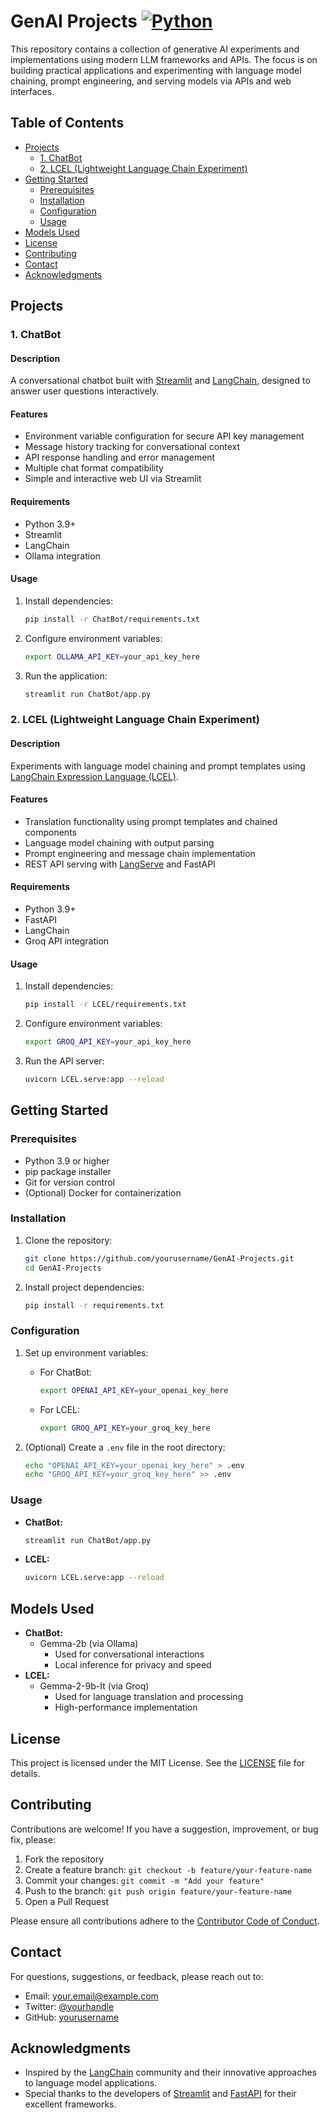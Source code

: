 # GenAI Projects [![Python](https://img.shields.io/badge/Python-3.9%2B-blue.svg)](https://www.python.org/downloads/release/python-310/) 

This repository contains a collection of generative AI experiments and implementations using modern LLM frameworks and APIs. The focus is on building practical applications and experimenting with language model chaining, prompt engineering, and serving models via APIs and web interfaces.

## Table of Contents
- [Projects](#projects)
  - [1. ChatBot](#1-chatbot)
  - [2. LCEL (Lightweight Language Chain Experiment)](#2-lcel-lightweight-language-chain-experiment)
- [Getting Started](#getting-started)
  - [Prerequisites](#prerequisites)
  - [Installation](#installation)
  - [Configuration](#configuration)
  - [Usage](#usage)
- [Models Used](#models-used)
- [License](#license)
- [Contributing](#contributing)
- [Contact](#contact)
- [Acknowledgments](#acknowledgments)

## Projects

### 1. ChatBot
#### Description
A conversational chatbot built with [Streamlit](https://streamlit.io/) and [LangChain](https://python.langchain.com/), designed to answer user questions interactively.

#### Features
- Environment variable configuration for secure API key management
- Message history tracking for conversational context
- API response handling and error management
- Multiple chat format compatibility
- Simple and interactive web UI via Streamlit

#### Requirements
- Python 3.9+
- Streamlit
- LangChain
- Ollama integration

#### Usage
1. Install dependencies:
   ```bash
   pip install -r ChatBot/requirements.txt
   ```
2. Configure environment variables:
   ```bash
   export OLLAMA_API_KEY=your_api_key_here
   ```
3. Run the application:
   ```bash
   streamlit run ChatBot/app.py
   ```

### 2. LCEL (Lightweight Language Chain Experiment)
#### Description
Experiments with language model chaining and prompt templates using [LangChain Expression Language (LCEL)](https://python.langchain.com/docs/expression_language/).

#### Features
- Translation functionality using prompt templates and chained components
- Language model chaining with output parsing
- Prompt engineering and message chain implementation
- REST API serving with [LangServe](https://github.com/langchain-ai/langserve) and FastAPI

#### Requirements
- Python 3.9+
- FastAPI
- LangChain
- Groq API integration

#### Usage
1. Install dependencies:
   ```bash
   pip install -r LCEL/requirements.txt
   ```
2. Configure environment variables:
   ```bash
   export GROQ_API_KEY=your_api_key_here
   ```
3. Run the API server:
   ```bash
   uvicorn LCEL.serve:app --reload
   ```

## Getting Started

### Prerequisites
- Python 3.9 or higher
- pip package installer
- Git for version control
- (Optional) Docker for containerization

### Installation
1. Clone the repository:
   ```bash
   git clone https://github.com/yourusername/GenAI-Projects.git
   cd GenAI-Projects
   ```

2. Install project dependencies:
   ```bash
   pip install -r requirements.txt
   ```

### Configuration
1. Set up environment variables:
   - For ChatBot:
     ```bash
     export OPENAI_API_KEY=your_openai_key_here
     ```
   - For LCEL:
     ```bash
     export GROQ_API_KEY=your_groq_key_here
     ```

2. (Optional) Create a `.env` file in the root directory:
   ```bash
   echo "OPENAI_API_KEY=your_openai_key_here" > .env
   echo "GROQ_API_KEY=your_groq_key_here" >> .env
   ```

### Usage
- **ChatBot:**
  ```bash
  streamlit run ChatBot/app.py
  ```
- **LCEL:**
  ```bash
  uvicorn LCEL.serve:app --reload
  ```

## Models Used
- **ChatBot:**
  - Gemma-2b (via Ollama)
    - Used for conversational interactions
    - Local inference for privacy and speed
- **LCEL:**
  - Gemma-2-9b-It (via Groq)
    - Used for language translation and processing
    - High-performance implementation

## License
This project is licensed under the MIT License. See the [LICENSE](LICENSE) file for details.

## Contributing
Contributions are welcome! If you have a suggestion, improvement, or bug fix, please:
1. Fork the repository
2. Create a feature branch: `git checkout -b feature/your-feature-name`
3. Commit your changes: `git commit -m "Add your feature"`
4. Push to the branch: `git push origin feature/your-feature-name`
5. Open a Pull Request

Please ensure all contributions adhere to the [Contributor Code of Conduct](CODE_OF_CONDUCT.md).

## Contact
For questions, suggestions, or feedback, please reach out to:
- Email: your.email@example.com
- Twitter: [@yourhandle](https://twitter.com/yourhandle)
- GitHub: [yourusername](https://github.com/yourusername)

## Acknowledgments
- Inspired by the [LangChain](https://python.langchain.com/) community and their innovative approaches to language model applications.
- Special thanks to the developers of [Streamlit](https://streamlit.io/) and [FastAPI](https://fastapi.tiangolo.com/) for their excellent frameworks.

